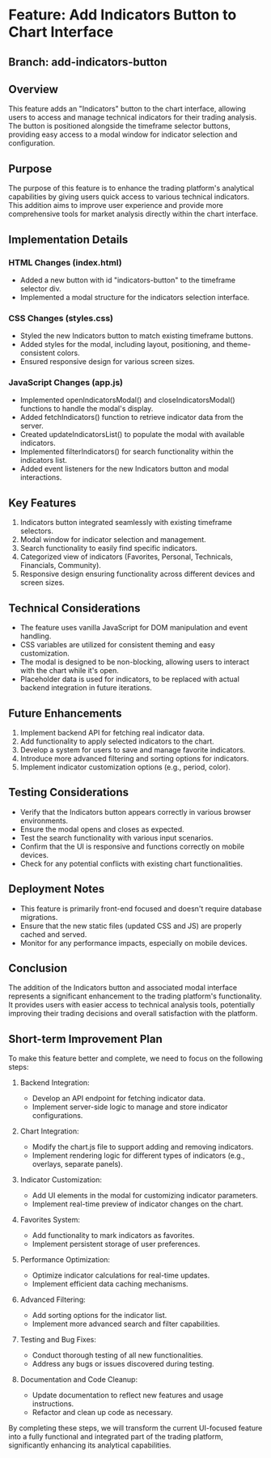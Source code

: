 # Feature: Add Indicators Button to Chart Interface

## Branch: add-indicators-button

## Overview
This feature adds an "Indicators" button to the chart interface, allowing users to access and manage technical indicators for their trading analysis. The button is positioned alongside the timeframe selector buttons, providing easy access to a modal window for indicator selection and configuration.

## Purpose
The purpose of this feature is to enhance the trading platform's analytical capabilities by giving users quick access to various technical indicators. This addition aims to improve user experience and provide more comprehensive tools for market analysis directly within the chart interface.

## Implementation Details

### HTML Changes (index.html)
- Added a new button with id "indicators-button" to the timeframe selector div.
- Implemented a modal structure for the indicators selection interface.

### CSS Changes (styles.css)
- Styled the new Indicators button to match existing timeframe buttons.
- Added styles for the modal, including layout, positioning, and theme-consistent colors.
- Ensured responsive design for various screen sizes.

### JavaScript Changes (app.js)
- Implemented openIndicatorsModal() and closeIndicatorsModal() functions to handle the modal's display.
- Added fetchIndicators() function to retrieve indicator data from the server.
- Created updateIndicatorsList() to populate the modal with available indicators.
- Implemented filterIndicators() for search functionality within the indicators list.
- Added event listeners for the new Indicators button and modal interactions.

## Key Features
1. Indicators button integrated seamlessly with existing timeframe selectors.
2. Modal window for indicator selection and management.
3. Search functionality to easily find specific indicators.
4. Categorized view of indicators (Favorites, Personal, Technicals, Financials, Community).
5. Responsive design ensuring functionality across different devices and screen sizes.

## Technical Considerations
- The feature uses vanilla JavaScript for DOM manipulation and event handling.
- CSS variables are utilized for consistent theming and easy customization.
- The modal is designed to be non-blocking, allowing users to interact with the chart while it's open.
- Placeholder data is used for indicators, to be replaced with actual backend integration in future iterations.

## Future Enhancements
1. Implement backend API for fetching real indicator data.
2. Add functionality to apply selected indicators to the chart.
3. Develop a system for users to save and manage favorite indicators.
4. Introduce more advanced filtering and sorting options for indicators.
5. Implement indicator customization options (e.g., period, color).

## Testing Considerations
- Verify that the Indicators button appears correctly in various browser environments.
- Ensure the modal opens and closes as expected.
- Test the search functionality with various input scenarios.
- Confirm that the UI is responsive and functions correctly on mobile devices.
- Check for any potential conflicts with existing chart functionalities.

## Deployment Notes
- This feature is primarily front-end focused and doesn't require database migrations.
- Ensure that the new static files (updated CSS and JS) are properly cached and served.
- Monitor for any performance impacts, especially on mobile devices.

## Conclusion
The addition of the Indicators button and associated modal interface represents a significant enhancement to the trading platform's functionality. It provides users with easier access to technical analysis tools, potentially improving their trading decisions and overall satisfaction with the platform.

## Short-term Improvement Plan

To make this feature better and complete, we need to focus on the following steps:

1. Backend Integration:
   - Develop an API endpoint for fetching indicator data.
   - Implement server-side logic to manage and store indicator configurations.

2. Chart Integration:
   - Modify the chart.js file to support adding and removing indicators.
   - Implement rendering logic for different types of indicators (e.g., overlays, separate panels).

3. Indicator Customization:
   - Add UI elements in the modal for customizing indicator parameters.
   - Implement real-time preview of indicator changes on the chart.

4. Favorites System:
   - Add functionality to mark indicators as favorites.
   - Implement persistent storage of user preferences.

5. Performance Optimization:
   - Optimize indicator calculations for real-time updates.
   - Implement efficient data caching mechanisms.

6. Advanced Filtering:
   - Add sorting options for the indicator list.
   - Implement more advanced search and filter capabilities.

7. Testing and Bug Fixes:
   - Conduct thorough testing of all new functionalities.
   - Address any bugs or issues discovered during testing.

8. Documentation and Code Cleanup:
   - Update documentation to reflect new features and usage instructions.
   - Refactor and clean up code as necessary.

By completing these steps, we will transform the current UI-focused feature into a fully functional and integrated part of the trading platform, significantly enhancing its analytical capabilities.
